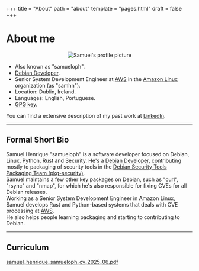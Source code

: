 +++
title = "About"
path = "about"
template = "pages.html"
draft = false
+++

# About me

<p align="center">
<img src="https://avatars.githubusercontent.com/u/2778482" alt="Samuel's profile picture">
<!-- ![Samuel's profile picture](https://avatars.githubusercontent.com/u/2778482) -->
<p>

* Also known as "samueloph".
* [Debian Developer](https://nm.debian.org/person/samueloph/).
* Senior System Development Engineer at [AWS](https://aws.amazon.com/) in the [Amazon Linux](https://aws.amazon.com/linux/) organization (as "samhn").
* Location: Dublin, Ireland.
* Languages: English, Portuguese.
* [GPG key](https://keys.openpgp.org/vks/v1/by-fingerprint/BFAE9E331A867A7C80D8EB78F4E4ACDBB8D08BE0).

You can find a extensive description of my past work at [LinkedIn](https://www.linkedin.com/in/samueloph/).

---

## Formal Short Bio

Samuel Henrique "samueloph" is a software developer focused on Debian, Linux, Python, Rust and Security.
He's a [Debian Developer](https://nm.debian.org/person/samueloph/), contributing mostly to packaging of security tools in the [Debian Security Tools Packaging Team (pkg-security)](https://wiki.debian.org/Teams/pkg-security).  
Samuel maintains a few other key packages on Debian, such as "curl", "rsync" and "nmap", for which he's also responsible for fixing CVEs for all Debian releases.  
Working as a Senior System Development Engineer in Amazon Linux, Samuel develops Rust and Python-based systems that deals with CVE processing at [AWS](https://aws.amazon.com/).  
He also helps people learning packaging and starting to contributing to Debian.  

---

## Curriculum

[samuel_henrique_samueloph_cv_2025_06.pdf](../personal_website_files/samuel_henrique_samueloph_cv_2025_06.pdf)
